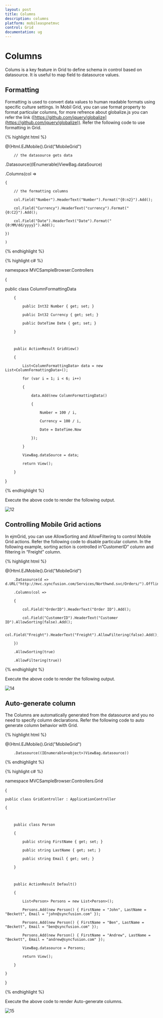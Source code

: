 ```yaml
---
layout: post
title: Columns
description: columns
platform: mobileaspnetmvc
control: Grid
documentation: ug
---
```


# Columns

Colums is a key feature in Grid to define schema in control based on datasource. It is useful to map field to datasource values.

## Formatting

Formatting is used to convert data values to human readable formats using specific culture settings. In Mobil Grid, you can use format property to format particular columns, for more refrence about globalize.js you can refer the link ([https://github.com/jquery/globalize](https://github.com/jquery/globalize)). Refer the following code to use formatting in Grid.

{% highlight html %}

@(Html.EJMobile().Grid<object>("MobileGrid")

        // the datasource gets data

.Datasource((IEnumerable<object>)ViewBag.dataSource)

.Columns(col =>

    {

        // the formatting columns

        col.Field("Number").HeaderText("Number").Format("{0:n2}").Add();

        col.Field("Currency").HeaderText("currency").Format("{0:C2}").Add();

        col.Field("Date").HeaderText("Date").Format("{0:MM/dd/yyyy}").Add();

    })

    )

{% endhighlight %}


{% highlight c# %}

namespace MVCSampleBrowser.Controllers

{

public class ColumnFormattingData

        {

            public Int32 Number { get; set; }

            public Int32 Currency { get; set; }

            public DateTime Date { get; set; }

        }



        public ActionResult GridView()

        {

            List<ColumnFormattingData> data = new List<ColumnFormattingData>();

            for (var i = 1; i < 6; i++)

            {

                data.Add(new ColumnFormattingData()

                {

                    Number = 100 / i,

                    Currency = 100 / i,

                    Date = DateTime.Now

                });

            }

            ViewBag.dataSource = data;

            return View();

        }
}

{% endhighlight %}

Execute the above code to render the following output.

![12](Columns_images/Columns_img1.png)


## Controlling Mobile Grid actions

In ejmGrid, you can use AllowSorting and AllowFiltering to control Mobile Grid actions. Refer the following code to disable particular column. In the following example, sorting action is controlled in”CustomerID” column and filtering in “Freight” column.

{% highlight html %}

@(Html.EJMobile().Grid<object>("MobileGrid")

        .Datasource(d => d.URL("http://mvc.syncfusion.com/Services/Northwnd.svc/Orders/").Offline(true))

        .Columns(col =>

        {

            col.Field("OrderID").HeaderText("Order ID").Add();

            col.Field("CustomerID").HeaderText("Customer ID").AllowSorting(false).Add();

            col.Field("Freight").HeaderText("Freight").AllowFiltering(false).Add();

        })

        .AllowSorting(true)

        .AllowFiltering(true))

{% endhighlight %}


Execute the above code to render the following output.

![14](Columns_images/Columns_img2.png)



## Auto-generate column

The Columns are automatically generated from the datasource and you no need to specify column declarations. Refer the following code to auto generate column behavior with Grid.

{% highlight html %}

@(Html.EJMobile().Grid<object>("MobileGrid")

        .Datasource((IEnumerable<object>)ViewBag.datasource))
		
{% endhighlight %}


{% highlight c# %}

namespace MVCSampleBrowser.Controllers.Grid

{

    public class GridController : ApplicationController

    {



        public class Person

        {

            public string FirstName { get; set; }

            public string LastName { get; set; }

            public string Email { get; set; }

        }



        public ActionResult Default()

        {

            List<Person> Persons = new List<Person>();

            Persons.Add(new Person() { FirstName = "John", LastName = "Beckett", Email = "john@syncfusion.com" });

            Persons.Add(new Person() { FirstName = "Ben", LastName = "Beckett", Email = "ben@syncfusion.com" });

            Persons.Add(new Person() { FirstName = "Andrew", LastName = "Beckett", Email = "andrew@syncfusion.com" });

            ViewBag.datasource = Persons;

            return View();

        }

    }

}

{% endhighlight %}


Execute the above code to render Auto-generate columns.


![15](Columns_images/Columns_img3.png)





